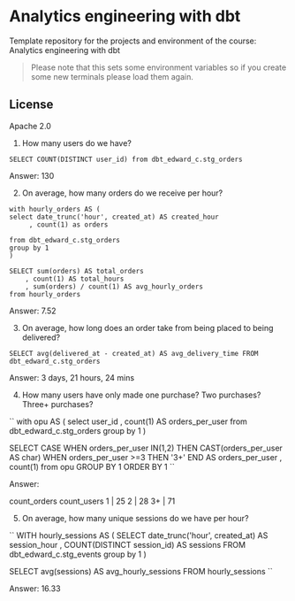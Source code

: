 # Analytics engineering with dbt

Template repository for the projects and environment of the course: Analytics engineering with dbt

> Please note that this sets some environment variables so if you create some new terminals please load them again.

## License

Apache 2.0


1. How many users do we have?

``
SELECT COUNT(DISTINCT user_id)
from dbt_edward_c.stg_orders
``

Answer: 130

2. On average, how many orders do we receive per hour?

```
with hourly_orders AS (
select date_trunc('hour', created_at) AS created_hour
     , count(1) as orders 

from dbt_edward_c.stg_orders
group by 1
)

SELECT sum(orders) AS total_orders
    , count(1) AS total_hours
    , sum(orders) / count(1) AS avg_hourly_orders
from hourly_orders
```

Answer: 7.52

3. On average, how long does an order take from being placed to being delivered?

``
SELECT avg(delivered_at - created_at) AS avg_delivery_time
FROM dbt_edward_c.stg_orders
``

Answer: 3 days, 21 hours, 24 mins


4. How many users have only made one purchase? Two purchases? Three+ purchases?

``
with opu AS (
select user_id
   , count(1) AS orders_per_user
from dbt_edward_c.stg_orders
group by 1
)

SELECT CASE WHEN orders_per_user IN(1,2) THEN CAST(orders_per_user AS char)
			WHEN orders_per_user >=3 THEN '3+' END AS orders_per_user
     , count(1)
from opu
GROUP BY 1
ORDER BY 1
``

Answer: 

count_orders	count_users
1	       | 25
2	       | 28
3+       | 71



5. On average, how many unique sessions do we have per hour?

``
WITH hourly_sessions AS (
SELECT date_trunc('hour', created_at) AS session_hour
    , COUNT(DISTINCT session_id) AS sessions
FROM dbt_edward_c.stg_events
group by 1
)

SELECT avg(sessions) AS avg_hourly_sessions
FROM hourly_sessions
``

Answer: 16.33
